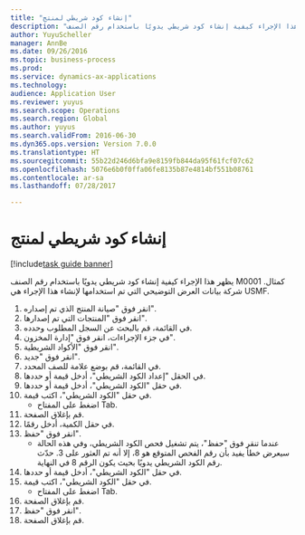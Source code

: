 ```yaml
--- 
title: "إنشاء كود شريطي لمنتج"
description: "يظهر هذا الإجراء كيفية إنشاء كود شريطي يدويًا باستخدام رقم الصنف M0001 كمثال."
author: YuyuScheller
manager: AnnBe
ms.date: 09/26/2016
ms.topic: business-process
ms.prod: 
ms.service: dynamics-ax-applications
ms.technology: 
audience: Application User
ms.reviewer: yuyus
ms.search.scope: Operations
ms.search.region: Global
ms.author: yuyus
ms.search.validFrom: 2016-06-30
ms.dyn365.ops.version: Version 7.0.0
ms.translationtype: HT
ms.sourcegitcommit: 55b22d246d6bfa9e8159fb844da95f61fcf07c62
ms.openlocfilehash: 5076e6b0f0ffa06fe8135b87e4814bf551b08761
ms.contentlocale: ar-sa
ms.lasthandoff: 07/28/2017

---
```

# <a name="create-a-bar-code-for-a-product"></a>إنشاء كود شريطي لمنتج

[!include[task guide banner](../../includes/task-guide-banner.md)]

يظهر هذا الإجراء كيفية إنشاء كود شريطي يدويًا باستخدام رقم الصنف M0001 كمثال. شركة بيانات العرض التوضيحي التي تم استخدامها لإنشاء هذا الإجراء هي USMF.

1. انقر فوق "صيانة المنتج الذي تم إصداره".
2. انقر فوق "المنتجات التي تم إصدارها".
3. في القائمة، قم بالبحث عن السجل المطلوب وحدده.
4. في جزء الإجراءات‬، انقر فوق "إدارة المخزون".
5. انقر فوق "الأكواد الشريطية‬".
6. انقر فوق "جديد".
7. في القائمة، قم بوضع علامة للصف المحدد.
8. في الحقل "إعداد الكود الشريطي"، أدخل قيمة أو حددها.
9. في حقل "الكود الشريطي‬"، أدخل قيمة أو حددها.
10. في حقل "الكود الشريطي‬"، اكتب قيمة.
    * اضغط على المفتاح Tab.  
11. قم بإغلاق الصفحة.
12. في حقل الكمية، أدخل رقمًا.
13. انقر فوق "حفظ".
    * عندما تنقر فوق "حفظ"، يتم تشغيل فحص الكود الشريطي، وفي هذه الحالة سيعرض خطأ يفيد بأن رقم الفحص المتوقع هو 8، إلا أنه تم العثور على 3. حدّث رقم الكود الشريطي يدويًا بحيث يكون الرقم 8 في النهاية.  
14. في حقل "الكود الشريطي‬"، أدخل قيمة أو حددها.
15. في حقل "الكود الشريطي‬"، اكتب قيمة.
    * اضغط على المفتاح Tab.  
16. قم بإغلاق الصفحة.
17. انقر فوق "حفظ".
18. قم بإغلاق الصفحة.


